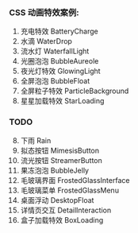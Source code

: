 ### CSS 动画特效案例:

1. 充电特效 BatteryCharge
2. 水滴 WaterDrop
3. 流水灯 WaterfallLight
4. 光圈泡泡 BubbleAureole
5. 夜光灯特效 GlowingLight
6. 全屏泡泡 BubbleFloat
7. 全屏粒子特效 ParticleBackground
8. 星星加载特效 StarLoading

### TODO

8. 下雨 Rain
9. 拟态按钮 MimesisButton
10. 流光按钮 StreamerButton
11. 果冻泡泡 BubbleJelly
12. 毛玻璃界面 FrostedGlassInterface
13. 毛玻璃菜单 FrostedGlassMenu
14. 桌面浮动 DesktopFloat
15. 详情页交互 DetailInteraction
16. 盒子加载特效 BoxLoading
